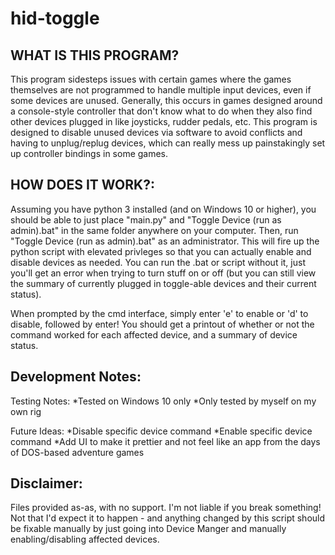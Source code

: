 # hid-toggle

WHAT IS THIS PROGRAM?
---------------------
This program sidesteps issues with certain games where the games themselves are not programmed to handle multiple input devices, even if some devices are unused. Generally, this occurs in games designed around a console-style controller that don't know what to do when they also find other devices plugged in like joysticks, rudder pedals, etc. This program is designed to disable unused devices via software to avoid conflicts and having to unplug/replug devices, which can really mess up painstakingly set up controller bindings in some games.


HOW DOES IT WORK?:
------------------
Assuming you have python 3 installed (and on Windows 10 or higher), you should be able to just place "main.py" and "Toggle Device (run as admin).bat" in the same folder anywhere on your computer. Then, run "Toggle Device (run as admin).bat" as an administrator. This will fire up the python script with elevated privleges so that you can actually enable and disable devices as needed. You can run the .bat or script without it, just you'll get an error when trying to turn stuff on or off (but you can still view the summary of currently plugged in toggle-able devices and their current status).

When prompted by the cmd interface, simply enter 'e' to enable or 'd' to disable, followed by enter! You should get a printout of whether or not the command worked for each affected device, and a summary of device status.


Development Notes:
---------------------------------
Testing Notes:
    *Tested on Windows 10 only
    *Only tested by myself on my own rig

Future Ideas:
    *Disable specific device command
    *Enable specific device command
    *Add UI to make it prettier and not feel like an app from the days of DOS-based adventure games

Disclaimer:
-----------
Files provided as-as, with no support. I'm not liable if you break something! Not that I'd expect it to happen - and anything changed by this script should be fixable manually by just going into Device Manger and manually enabling/disabling affected devices.
